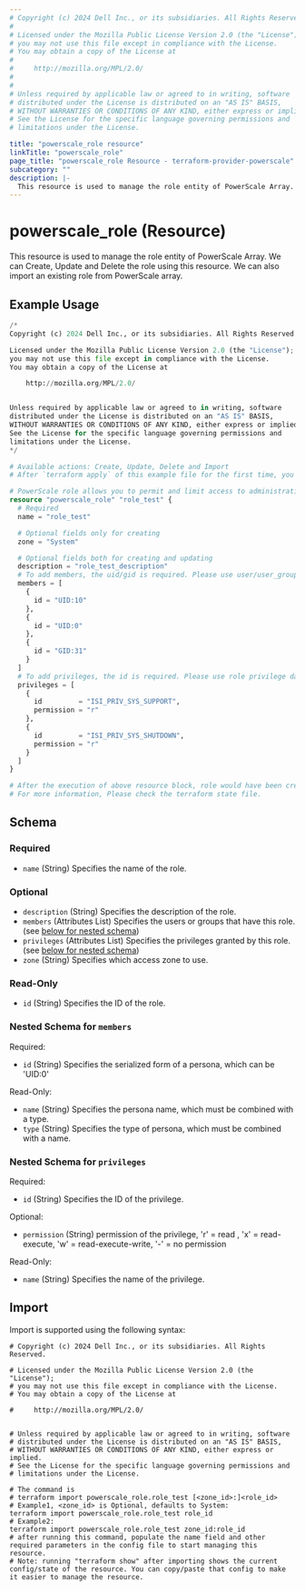 ```yaml
---
# Copyright (c) 2024 Dell Inc., or its subsidiaries. All Rights Reserved.
#
# Licensed under the Mozilla Public License Version 2.0 (the "License");
# you may not use this file except in compliance with the License.
# You may obtain a copy of the License at
#
#     http://mozilla.org/MPL/2.0/
#
#
# Unless required by applicable law or agreed to in writing, software
# distributed under the License is distributed on an "AS IS" BASIS,
# WITHOUT WARRANTIES OR CONDITIONS OF ANY KIND, either express or implied.
# See the License for the specific language governing permissions and
# limitations under the License.

title: "powerscale_role resource"
linkTitle: "powerscale_role"
page_title: "powerscale_role Resource - terraform-provider-powerscale"
subcategory: ""
description: |-
  This resource is used to manage the role entity of PowerScale Array. We can Create, Update and Delete the role using this resource. We can also import an existing role from PowerScale array.
---
```


# powerscale_role (Resource)

This resource is used to manage the role entity of PowerScale Array. We can Create, Update and Delete the role using this resource. We can also import an existing role from PowerScale array.


## Example Usage

```terraform
/*
Copyright (c) 2024 Dell Inc., or its subsidiaries. All Rights Reserved.

Licensed under the Mozilla Public License Version 2.0 (the "License");
you may not use this file except in compliance with the License.
You may obtain a copy of the License at

    http://mozilla.org/MPL/2.0/


Unless required by applicable law or agreed to in writing, software
distributed under the License is distributed on an "AS IS" BASIS,
WITHOUT WARRANTIES OR CONDITIONS OF ANY KIND, either express or implied.
See the License for the specific language governing permissions and
limitations under the License.
*/

# Available actions: Create, Update, Delete and Import
# After `terraform apply` of this example file for the first time, you will create a role on the PowerScale

# PowerScale role allows you to permit and limit access to administrative areas of your cluster on a per-user basis through roles.
resource "powerscale_role" "role_test" {
  # Required
  name = "role_test"

  # Optional fields only for creating
  zone = "System"

  # Optional fields both for creating and updating
  description = "role_test_description"
  # To add members, the uid/gid is required. Please use user/user_group datasource to look up the uid/gid needed.
  members = [
    {
      id = "UID:10"
    },
    {
      id = "UID:0"
    },
    {
      id = "GID:31"
    }
  ]
  # To add privileges, the id is required. Please use role privilege datasource to look up the role privilege id needed.
  privileges = [
    {
      id         = "ISI_PRIV_SYS_SUPPORT",
      permission = "r"
    },
    {
      id         = "ISI_PRIV_SYS_SHUTDOWN",
      permission = "r"
    }
  ]
}

# After the execution of above resource block, role would have been created on the PowerScale array.
# For more information, Please check the terraform state file.
```

<!-- schema generated by tfplugindocs -->
## Schema

### Required

- `name` (String) Specifies the name of the role.

### Optional

- `description` (String) Specifies the description of the role.
- `members` (Attributes List) Specifies the users or groups that have this role. (see [below for nested schema](#nestedatt--members))
- `privileges` (Attributes List) Specifies the privileges granted by this role. (see [below for nested schema](#nestedatt--privileges))
- `zone` (String) Specifies which access zone to use.

### Read-Only

- `id` (String) Specifies the ID of the role.

<a id="nestedatt--members"></a>
### Nested Schema for `members`

Required:

- `id` (String) Specifies the serialized form of a persona, which can be 'UID:0'

Read-Only:

- `name` (String) Specifies the persona name, which must be combined with a type.
- `type` (String) Specifies the type of persona, which must be combined with a name.


<a id="nestedatt--privileges"></a>
### Nested Schema for `privileges`

Required:

- `id` (String) Specifies the ID of the privilege.

Optional:

- `permission` (String) permission of the privilege, 'r' = read , 'x' = read-execute, 'w' = read-execute-write, '-' = no permission

Read-Only:

- `name` (String) Specifies the name of the privilege.

## Import

Import is supported using the following syntax:

```shell
# Copyright (c) 2024 Dell Inc., or its subsidiaries. All Rights Reserved.

# Licensed under the Mozilla Public License Version 2.0 (the "License");
# you may not use this file except in compliance with the License.
# You may obtain a copy of the License at

#     http://mozilla.org/MPL/2.0/


# Unless required by applicable law or agreed to in writing, software
# distributed under the License is distributed on an "AS IS" BASIS,
# WITHOUT WARRANTIES OR CONDITIONS OF ANY KIND, either express or implied.
# See the License for the specific language governing permissions and
# limitations under the License.

# The command is
# terraform import powerscale_role.role_test [<zone_id>:]<role_id>
# Example1, <zone_id> is Optional, defaults to System:
terraform import powerscale_role.role_test role_id
# Example2:
terraform import powerscale_role.role_test zone_id:role_id
# after running this command, populate the name field and other required parameters in the config file to start managing this resource.
# Note: running "terraform show" after importing shows the current config/state of the resource. You can copy/paste that config to make it easier to manage the resource.
```